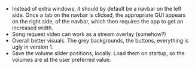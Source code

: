 -  Instead of extra windows, it should by default be a navbar on the left side.
   Once a tab on the navbar is clicked, the appropriate GUI appears on the right side, of the navbar, which then requires the app to get an increased width.
-  Song request video can work as a stream overlay (somehow?)
-  Overall better visuals. The grey backgrounds, the buttons, everything is ugly in version 1.
-  Save the volume slider positions, locally. Load them on startup, so the volumes are at the user preferred value.
